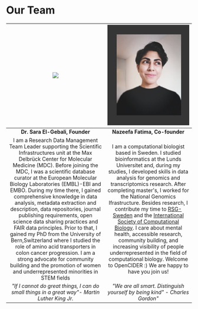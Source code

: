 # Our Team

| ![](../.gitbook/assets/img_20200425_132219.jpg) | ![](../.gitbook/assets/nazeefatima.jpg) |
| :---: | :---: |
| **Dr. Sara El-Gebali, Founder** | **Nazeefa Fatima, Co-founder** |
| I am a Research Data Management Team Leader supporting the Scientific Infrastructures unit at the Max Delbrück Center for Molecular Medicine \(MDC\). Before joining the MDC, I was a scientific database curator at the European Molecular Biology Laboratories \(EMBL\)-EBI and EMBO. During my time there, I gained comprehensive knowledge in data analysis, metadata extraction and description, data repositories, journal publishing requirements, open science data sharing practices and FAIR data principles. Prior to that, I gained my PhD from the University of Bern,Switzerland where I studied the role of amino acid transporters in colon cancer progression. I am a strong advocate for community building and the promotion of women and underrepresented minorities in STEM fields | I am a computational biologist based in Sweden. I studied bioinformatics at the Lunds Universitet and, during my studies, I developed skills in data analysis for genomics and transcriptomics research. After completing master's, I worked for the National Genomics Ifrastructure. Besides research, I contribute my time to [RSG-Sweden](https://www.rsg-sweden.iscbsc.org) and the [International Society of Computational Biology](https://www.iscbsc.org). I care about mental health, accessible research, community building, and increasing visibility of people underrepresented in the field of computational biology. Welcome to OpenCIDER :\) We are happy to have you join us! |
| _"If I cannot do great things, I can do small things in a great way"- Martin Luther King Jr._ | _"We are all smart. Distinguish yourself by being kind" - Charles Gordon"_ |

